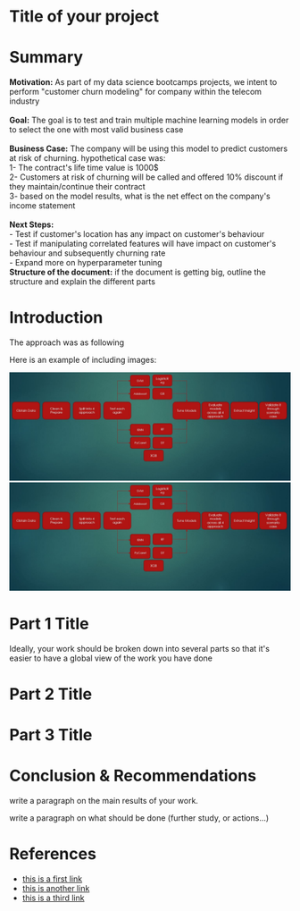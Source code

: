 # Title of your project


# Summary

**Motivation:** As part of my data science bootcamps projects, we intent to perform "customer churn modeling" for company within the telecom industry
<br />
<br />**Goal:** The goal is to test and train multiple machine learning models in order to select the one with most valid business case
<br />
<br />**Business Case:** The company will be using this model to predict customers at risk of churning. hypothetical case was:
<br />1- The contract's life time value is 1000$
<br />2- Customers at risk of churning will be called and offered 10% discount if they maintain/continue their contract
<br />3- based on the model results, what is the net effect on the company's income statement
<br />
<br />**Next Steps:** 
<br />- Test if customer's location has any impact on customer's behaviour
<br />- Test if manipulating correlated features will have impact on customer's behaviour and subsequently churning rate
<br />- Expand more on hyperparameter tuning
<br />**Structure of the document:** if the document is getting big, outline the structure and explain the different parts
<br />
# Introduction
The approach was as following

Here is an example of including images:

![img](approach.jpg)
![Alt text](approach.jpg?raw=true "Optional Title")


# Part 1 Title
Ideally, your work should be broken down into several parts so that it's easier to have a global view of the work you have done

# Part 2 Title

# Part 3 Title

# Conclusion & Recommendations

write a paragraph on the main results of your work.

write a paragraph on what should be done (further study, or actions...)

# References

- [this is a first link](https://www.google.com/)
- [this is another link](https://www.google.com/)
- [this is a third link](https://www.google.com/)
